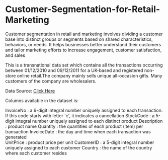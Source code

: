 # Customer-Segmentation-for-Retail-Marketing

Customer segmentation in retail and marketing involves dividing a customer base into distinct groups or segments based on shared characteristics, behaviors, or needs. It helps businesses better understand their customers and tailor marketing efforts to increase engagement, customer satisfaction, and sales


This is a transnational data set which contains all the transactions occurring between 01/12/2010 and 09/12/2011 for a UK-based and registered non-store online retail.The company mainly sells unique all-occasion gifts. Many customers of the company are wholesalers.

Data Source: <a href='https://archive.ics.uci.edu/dataset/352/online+retail'>Click Here</a>


Columns available in the dataset is:

InvoiceNo : a 6-digit integral number uniquely assigned to each transaction. If this code starts with letter 'c', it indicates a cancellation
StockCode : a 5-digit integral number uniquely assigned to each distinct product
Description : product name
Quantity : the quantities of each product (item) per transaction
InvoiceDate : the day and time when each transaction was generated	
UnitPrice : product price per unit
CustomerID : a 5-digit integral number uniquely assigned to each customer
Country : the name of the country where each customer resides	
